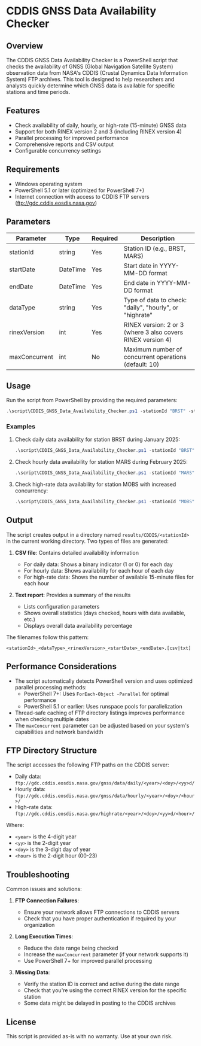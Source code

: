 # CDDIS GNSS Data Availability Checker

## Overview

The CDDIS GNSS Data Availability Checker is a PowerShell script that checks the availability of GNSS (Global Navigation Satellite System) observation data from NASA's CDDIS (Crustal Dynamics Data Information System) FTP archives. This tool is designed to help researchers and analysts quickly determine which GNSS data is available for specific stations and time periods.

## Features

- Check availability of daily, hourly, or high-rate (15-minute) GNSS data
- Support for both RINEX version 2 and 3 (including RINEX version 4)
- Parallel processing for improved performance
- Comprehensive reports and CSV output
- Configurable concurrency settings

## Requirements

- Windows operating system
- PowerShell 5.1 or later (optimized for PowerShell 7+)
- Internet connection with access to CDDIS FTP servers (ftp://gdc.cddis.eosdis.nasa.gov)

## Parameters

| Parameter | Type | Required | Description |
|-----------|------|----------|-------------|
| stationId | string | Yes | Station ID (e.g., BRST, MARS) |
| startDate | DateTime | Yes | Start date in YYYY-MM-DD format |
| endDate | DateTime | Yes | End date in YYYY-MM-DD format |
| dataType | string | Yes | Type of data to check: "daily", "hourly", or "highrate" |
| rinexVersion | int | Yes | RINEX version: 2 or 3 (where 3 also covers RINEX version 4) |
| maxConcurrent | int | No | Maximum number of concurrent operations (default: 10) |

## Usage

Run the script from PowerShell by providing the required parameters:

```powershell
.\script\CDDIS_GNSS_Data_Availability_Checker.ps1 -stationId "BRST" -startDate "2025-01-01" -endDate "2025-01-31" -dataType "daily" -rinexVersion 3
```

### Examples

1. Check daily data availability for station BRST during January 2025:
   ```powershell
   .\script\CDDIS_GNSS_Data_Availability_Checker.ps1 -stationId "BRST" -startDate "2025-01-01" -endDate "2025-01-31" -dataType "daily" -rinexVersion 3
   ```

2. Check hourly data availability for station MARS during February 2025:
   ```powershell
   .\script\CDDIS_GNSS_Data_Availability_Checker.ps1 -stationId "MARS" -startDate "2025-02-01" -endDate "2025-02-28" -dataType "hourly" -rinexVersion 2
   ```

3. Check high-rate data availability for station MOBS with increased concurrency:
   ```powershell
   .\script\CDDIS_GNSS_Data_Availability_Checker.ps1 -stationId "MOBS" -startDate "2025-03-01" -endDate "2025-03-07" -dataType "highrate" -rinexVersion 3 -maxConcurrent 15
   ```

## Output

The script creates output in a directory named `results/CDDIS/<stationId>` in the current working directory. Two types of files are generated:

1. **CSV file**: Contains detailed availability information
   - For daily data: Shows a binary indicator (1 or 0) for each day
   - For hourly data: Shows availability for each hour of each day
   - For high-rate data: Shows the number of available 15-minute files for each hour

2. **Text report**: Provides a summary of the results
   - Lists configuration parameters
   - Shows overall statistics (days checked, hours with data available, etc.)
   - Displays overall data availability percentage

The filenames follow this pattern:
```
<stationId>_<dataType>_<rinexVersion>_<startDate>_<endDate>.[csv|txt]
```

## Performance Considerations

- The script automatically detects PowerShell version and uses optimized parallel processing methods:
  - PowerShell 7+: Uses `ForEach-Object -Parallel` for optimal performance
  - PowerShell 5.1 or earlier: Uses runspace pools for parallelization
- Thread-safe caching of FTP directory listings improves performance when checking multiple dates
- The `maxConcurrent` parameter can be adjusted based on your system's capabilities and network bandwidth

## FTP Directory Structure

The script accesses the following FTP paths on the CDDIS server:

- Daily data: `ftp://gdc.cddis.eosdis.nasa.gov/gnss/data/daily/<year>/<doy>/<yy>d/`
- Hourly data: `ftp://gdc.cddis.eosdis.nasa.gov/gnss/data/hourly/<year>/<doy>/<hour>/`
- High-rate data: `ftp://gdc.cddis.eosdis.nasa.gov/highrate/<year>/<doy>/<yy>d/<hour>/`

Where:
- `<year>` is the 4-digit year
- `<yy>` is the 2-digit year
- `<doy>` is the 3-digit day of year
- `<hour>` is the 2-digit hour (00-23)

## Troubleshooting

Common issues and solutions:

1. **FTP Connection Failures**:
   - Ensure your network allows FTP connections to CDDIS servers
   - Check that you have proper authentication if required by your organization

2. **Long Execution Times**:
   - Reduce the date range being checked
   - Increase the `maxConcurrent` parameter (if your network supports it)
   - Use PowerShell 7+ for improved parallel processing

3. **Missing Data**:
   - Verify the station ID is correct and active during the date range
   - Check that you're using the correct RINEX version for the specific station
   - Some data might be delayed in posting to the CDDIS archives

## License

This script is provided as-is with no warranty. Use at your own risk. 